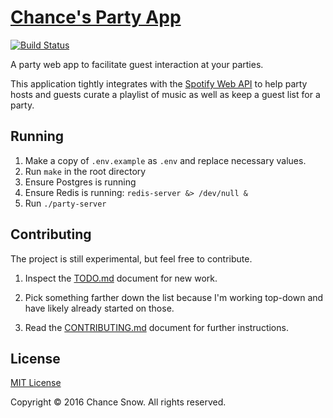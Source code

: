 # [Chance's Party App](http://chancesnow.me/party)

[![Build Status](https://travis-ci.org/chances/party-server.svg)](https://travis-ci.org/chances/party-server)

A party web app to facilitate guest interaction at your parties.

This application tightly integrates with the [Spotify Web API](https://developer.spotify.com/web-api/) to help party hosts and guests curate a playlist of music as well as keep a guest list for a party.

## Running

1. Make a copy of `.env.example` as `.env` and replace necessary values.
2. Run `make` in the root directory
4. Ensure Postgres is running 
2. Ensure Redis is running: `redis-server &> /dev/null &`
3. Run `./party-server`

## Contributing

The project is still experimental, but feel free to contribute.

1. Inspect the [TODO.md](TODO.md) document for new work.

2. Pick something farther down the list because I'm working top-down and have likely already started on those.

3. Read the [CONTRIBUTING.md](CONTRIBUTING.md) document for further instructions.

## License

[MIT License](http://opensource.org/licenses/MIT)

Copyright &copy; 2016 Chance Snow. All rights reserved.
